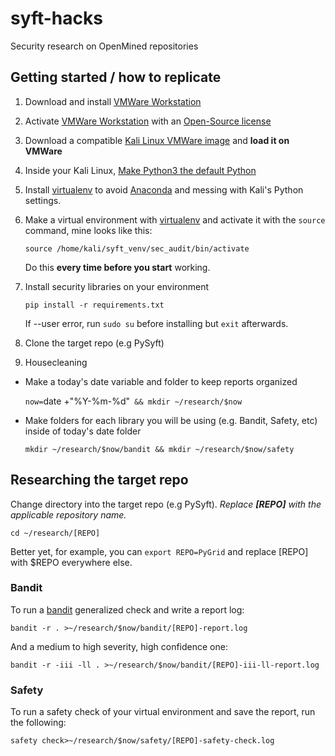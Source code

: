# syft-hacks
Security research on OpenMined repositories

## Getting started / how to replicate
1. Download and install [VMWare Workstation](http://www.vmware.com/go/tryworkstation-win)
2. Activate [VMWare Workstation](http://www.vmware.com/go/tryworkstation-win) with an [Open-Source license](https://my.vmware.com/en/web/vmware/downloads/details?downloadGroup=WKST-1610-OSS&productId=1038)
3. Download a compatible [Kali Linux VMWare image](https://www.offensive-security.com/kali-linux-vm-vmware-virtualbox-image-download/) and **load it on VMWare**
4. Inside your Kali Linux, [Make Python3 the default Python](https://thequickblog.com/how-to-change-default-version-of-python-as-python3/)
5. Install [virtualenv](https://pypi.org/project/virtualenv/) to avoid [Anaconda](https://www.anaconda.com/) and messing with Kali's Python settings.
6. Make a virtual environment with [virtualenv](https://pypi.org/project/virtualenv/) and activate it with the `source` command, mine looks like this:

     `source /home/kali/syft_venv/sec_audit/bin/activate`

     Do this **every time before you start** working.

7. Install security libraries on your environment

     `pip install -r requirements.txt`

     If --user error, run `sudo su` before installing but `exit` afterwards.

8. Clone the target repo (e.g PySyft)

9. Housecleaning
  - Make a today's date variable and folder to keep reports organized

     `now=`date +"%Y-%m-%d"` && mkdir ~/research/$now`

  - Make folders for each library you will be using (e.g. Bandit, Safety, etc) inside of today's date folder

     `mkdir ~/research/$now/bandit && mkdir ~/research/$now/safety`

## Researching the target repo

Change directory into the target repo (e.g PySyft). *Replace **[REPO]** with the applicable repository name.*

`cd ~/research/[REPO]`

Better yet, for example, you can `export REPO=PyGrid` and replace [REPO] with $REPO everywhere else.

### Bandit
To run a [bandit](https://pypi.org/project/bandit/) generalized check and write a report log:

`bandit -r . >~/research/$now/bandit/[REPO]-report.log`

And a medium to high severity, high confidence one:

`bandit -r -iii -ll . >~/research/$now/bandit/[REPO]-iii-ll-report.log`

### Safety
To run a safety check of your virtual environment and save the report, run the following:

`safety check>~/research/$now/safety/[REPO]-safety-check.log`
